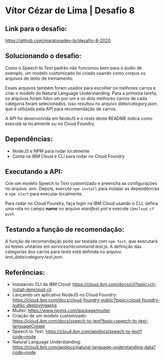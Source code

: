 # Vítor Cézar de Lima | Desafio 8

## Link para o desafio:

https://github.com/maratonadev-br/desafio-8-2020


## Solucionando o desafio:

Como o Speech to Text padrão não funcionou bem para o áudio de exemplo, um modelo
customizado foi criado usando como corpus os arquivos de texto de treinamento.

Esses arquivos também foram usados para escolher os melhores carros e criar o
modelo do Natural Language Understanding. Para a primeira tarefa, os arquivos
foram lidos um por um e os dois melhores carros de cada categoria foram
selecionados. Isso resultou no arquivo *data/category.json*, que é utilizado
pela API para recomendação de carros.

A API foi desenvolvida em NodeJS e o resto deste README indica como executá-la
localmente ou no Cloud Foundry.


## Dependências:

- NodeJS e NPM para rodar localmente
- Conta na IBM Cloud e CLI para rodar no Cloud Foundry


## Executando a API:

Crie um modelo Speech to Text customizado e preencha as configurações no arquivo
*.env*. Depois, execute `npm install` para instalar as dependências e `npm start`
para executar localmente.

Para rodar no Cloud Foundry, faça login na IBM Cloud usando o CLI, defina uma
rota no campo **name** no arquivo *manifest.yml* e execute `ibmcloud cf push`.


## Testando a função de recomendação:

A função de recomendação pode ser testada com `npm test`, que executará os testes
unitários em *services/recommend.test.js*. A definição das categorias dos carros
para teste está definida no arquivo *test_data/category.test.json*.


## Referências:

- Instalando CLI da IBM Cloud: https://cloud.ibm.com/docs/cli?topic=cli-install-ibmcloud-cli
- Lançando um aplicativo NodeJS no Cloud Foundry: https://cloud.ibm.com/docs/cloud-foundry-public?topic=cloud-foundry-public-deployingapps
- Multer: https://www.npmjs.com/package/multer
- Criação de um modelo customizado: https://cloud.ibm.com/docs/speech-to-text?topic=speech-to-text-languageCreate
- Speech to Text: https://cloud.ibm.com/apidocs/speech-to-text?code=node
- Natural Language Understanding: https://cloud.ibm.com/apidocs/natural-language-understanding-data?code=node
